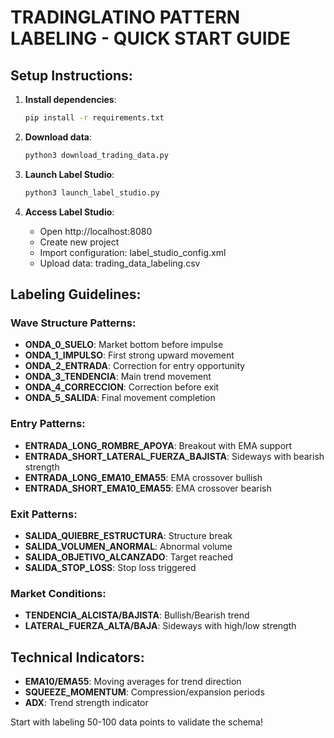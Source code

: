 
# TRADINGLATINO PATTERN LABELING - QUICK START GUIDE

## Setup Instructions:

1. **Install dependencies**:
   ```bash
   pip install -r requirements.txt
   ```

2. **Download data**:
   ```bash
   python3 download_trading_data.py
   ```

3. **Launch Label Studio**:
   ```bash
   python3 launch_label_studio.py
   ```

4. **Access Label Studio**:
   - Open http://localhost:8080
   - Create new project
   - Import configuration: label_studio_config.xml
   - Upload data: trading_data_labeling.csv

## Labeling Guidelines:

### Wave Structure Patterns:
- **ONDA_0_SUELO**: Market bottom before impulse
- **ONDA_1_IMPULSO**: First strong upward movement  
- **ONDA_2_ENTRADA**: Correction for entry opportunity
- **ONDA_3_TENDENCIA**: Main trend movement
- **ONDA_4_CORRECCION**: Correction before exit
- **ONDA_5_SALIDA**: Final movement completion

### Entry Patterns:
- **ENTRADA_LONG_ROMBRE_APOYA**: Breakout with EMA support
- **ENTRADA_SHORT_LATERAL_FUERZA_BAJISTA**: Sideways with bearish strength
- **ENTRADA_LONG_EMA10_EMA55**: EMA crossover bullish
- **ENTRADA_SHORT_EMA10_EMA55**: EMA crossover bearish

### Exit Patterns:
- **SALIDA_QUIEBRE_ESTRUCTURA**: Structure break
- **SALIDA_VOLUMEN_ANORMAL**: Abnormal volume
- **SALIDA_OBJETIVO_ALCANZADO**: Target reached
- **SALIDA_STOP_LOSS**: Stop loss triggered

### Market Conditions:
- **TENDENCIA_ALCISTA/BAJISTA**: Bullish/Bearish trend
- **LATERAL_FUERZA_ALTA/BAJA**: Sideways with high/low strength

## Technical Indicators:
- **EMA10/EMA55**: Moving averages for trend direction
- **SQUEEZE_MOMENTUM**: Compression/expansion periods
- **ADX**: Trend strength indicator

Start with labeling 50-100 data points to validate the schema!
